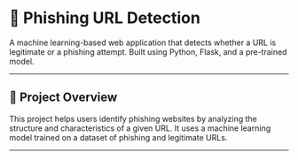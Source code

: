 # 🔐 Phishing URL Detection

A machine learning-based web application that detects whether a URL is legitimate or a phishing attempt. Built using Python, Flask, and a pre-trained model.

---

## 📌 Project Overview

This project helps users identify phishing websites by analyzing the structure and characteristics of a given URL. It uses a machine learning model trained on a dataset of phishing and legitimate URLs.

---


